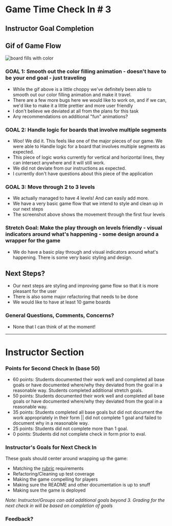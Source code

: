 # Game Time Check In # 3

## Instructor Goal Completion

## Gif of Game Flow
![board fills with color](http://g.recordit.co/O3fs9DmADw.gif)

### GOAL 1: Smooth out the color filling animation - doesn't have to be your end goal - just traveling

  * While the gif above is a little choppy we've definitely been able to smooth out our color filling animation and make it travel.
  * There are a few more bugs here we would like to work on, and if we can, we'd like to make it a little prettier and more user friendly
  * I don't believe we deviated at all from the plans for this task
  * Any recommendations on additional "fun" animations?

### GOAL 2: Handle logic for boards that involve multiple segments

  * Woo! We did it. This feels like one of the major pieces of our game. We were able to Handle logic for a board that involves multiple segments as expected.
  * This piece of logic works currently for vertical and horizontal lines, they can intersect anywhere and it will still work.
  * We did not deviate from our instructions as expected.
  * I currently don't have questions about this piece of the application

### GOAL 3: Move through 2 to 3 levels

  * We actually managed to have 4 levels! And can easily add more.
  * We have a very basic game flow that we intend to style and clean up in our next steps
  * The screenshot above shows the movement through the first four levels

### Stretch Goal: Make the play through on levels friendly - visual indicators around what's happening - some design around a wrapper for the game

  * We do have a basic play through and visual indicators around what's happening. There is some very basic styling and design.

## Next Steps?
  * Our next steps are styling and improving game flow so that it is more pleasant for the user
  * There is also some major refactoring that needs to be done
  * We would like to have at least 10 game boards

### General Questions, Comments, Concerns?
  * None that I can think of at the moment!
-----

# Instructor Section

### Points for Second Check In (base 50)

* 60 points: Students documented their work well and completed all base goals or have documented where/why they deviated from the goal in a reasonable way. Students completed additional stretch goals.
* 50 points: Students documented their work well and completed all base goals or have documented where/why they deviated from the goal in a reasonable way.
* 35 points: Students completed all base goals but did not document the work appropriately in their form || did not complete 1 goal and failed to document why in a reasonable way.
* 25 points: Students did not complete more than 1 goal.
* 0 points: Students did not complete check in form prior to eval.

### Instructor's Goals for Next Check In

These goals should center around wrapping up the game:

 - Matching the [rubric](https://github.com/turingschool/lesson_plans/blob/master/ruby_04-apis_and_scalability/gametime_project.markdown) requirements
 - Refactoring/Cleaning up test coverage
 - Making the game compelling for players
 - Making sure the README and other documentation is up to snuff
 - Making sure the game is deployed

_Note: Instructor/Groups can add additional goals beyond 3. Grading for the next check in will be based on completion of goals_

### Feedback?
